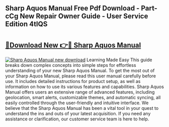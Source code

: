 ## Sharp Aquos Manual Free Pdf Download - Part-cCg New Repair Owner Guide - User Service Edition 4tlQS

# <h2><a href="http://cf15487.oget.top/?id=Sharp+Aquos+Manual">🔗Download New 👉🔴 Sharp Aquos Manual</a></h2>

[![Sharp Aquos Manual new download](https://i.imgur.com/5g1atiW.png)](http://cf15487.oget.top/?id=Sharp+Aquos+Manual)
Learning Made Easy This guide breaks down complex concepts into simple steps for effortless understanding of your new Sharp Aquos Manual. To get the most out of your Sharp Aquos Manual, please read this user manual carefully before use. It includes detailed instructions for product setup, as well as information on how to use its various features and capabilities. Sharp Aquos Manual offers users an extensive range of advanced features, including geolocation, smart alerts, customizable themes, and automatic syncing, all easily controlled through the user-friendly and intuitive interface. We believe that the Sharp Aquos Manual has been a vital tool in your quest to understand the ins and outs of your latest acquisition. If you need any assistance or clarification, our customer service team is here to help.

